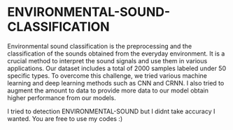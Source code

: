 # ENVIRONMENTAL-SOUND-CLASSIFICATION
Environmental sound classification is the preprocessing and the classification of 
the sounds obtained from the everyday environment. It is a crucial method to interpret the 
sound signals and use them in various applications. Our dataset includes a total of 2000
samples labeled under 50 specific types. To overcome this challenge, we tried various machine 
learning and deep learning methods such as  CNN and CRNN. I also tried to augment the amount 
to data to provide more data to our model obtain higher performance from our models.   


I tried to detection ENVIRONMENTAL-SOUND but I didnt take accuracy I wanted. You are free to use my codes :)
